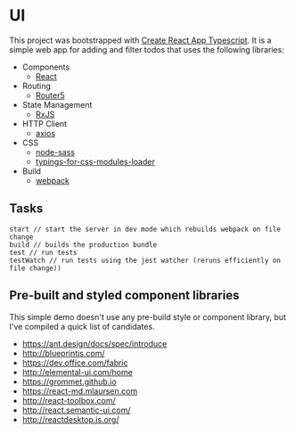 # UI
This project was bootstrapped with [Create React App Typescript](https://github.com/wmonk/create-react-app-typescript).
It is a simple web app for adding and filter todos that uses the following libraries:

- Components
  - [React](https://facebook.github.io/react/)
- Routing
  - [Router5](router5.github.io)
- State Management
  - [RxJS](http://reactivex.io/rxjs/)
- HTTP Client
  - [axios](https://github.com/mzabriskie/axios)
- CSS
  - [node-sass](https://github.com/sass/node-sass)
  - [typings-for-css-modules-loader](https://github.com/Jimdo/typings-for-css-modules-loader)
- Build
  - [webpack](https://webpack.github.io/)


## Tasks
```
start // start the server in dev mode which rebuilds webpack on file change
build // builds the production bundle
test // run tests
testWatch // run tests using the jest watcher (reruns efficiently on file change))
```

## Pre-built and styled component libraries
This simple demo doesn't use any pre-build style or component library, but I've compiled a quick list of candidates.

- https://ant.design/docs/spec/introduce
- http://blueprintjs.com/
- https://dev.office.com/fabric
- http://elemental-ui.com/home
- https://grommet.github.io
- https://react-md.mlaursen.com
- http://react-toolbox.com/
- http://react.semantic-ui.com/
- http://reactdesktop.js.org/
